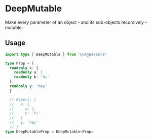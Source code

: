 
# DeepMutable

Make every parameter of an object - and its sub-objects recursively - mutable.

## Usage

```ts
import type { DeepMutable } from '@utype/core'

type Prop = {
  readonly x: {
    readonly a: 1
    readonly b: 'hi'
  },
  readonly y: 'hey'
  }

  // Expect: {
  //   x: {
  //     a: 1,
  //     b: 'hi'
  //   }
  //   y: 'hey'
  // }
type DeepMutableProp = DeepMutable<Prop>
```
